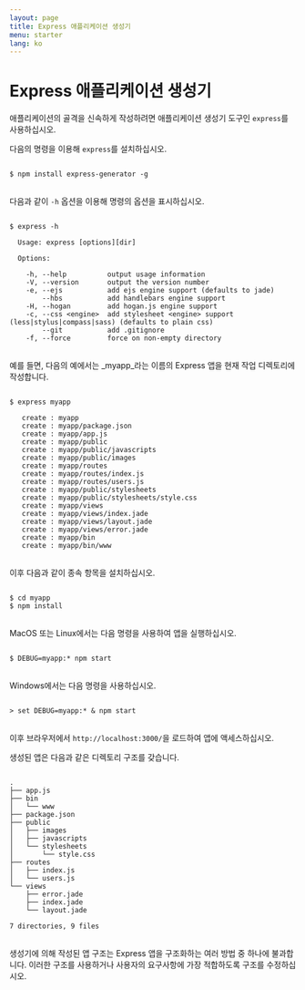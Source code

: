 ```yaml
---
layout: page
title: Express 애플리케이션 생성기
menu: starter
lang: ko
---
```

<!---
 Copyright (c) 2016 StrongLoop, IBM, and Express Contributors
 License: MIT
-->

# Express 애플리케이션 생성기

애플리케이션의 골격을 신속하게 작성하려면 애플리케이션 생성기 도구인 `express`를 사용하십시오.

다음의 명령을 이용해 `express`를 설치하십시오.

<pre>
<code class="language-sh" translate="no">
$ npm install express-generator -g
</code>
</pre>

다음과 같이 `-h` 옵션을 이용해 명령의 옵션을 표시하십시오.

<pre>
<code class="language-sh" translate="no">
$ express -h

  Usage: express [options][dir]

  Options:

    -h, --help          output usage information
    -V, --version       output the version number
    -e, --ejs           add ejs engine support (defaults to jade)
        --hbs           add handlebars engine support
    -H, --hogan         add hogan.js engine support
    -c, --css &lt;engine&gt;  add stylesheet &lt;engine&gt; support (less|stylus|compass|sass) (defaults to plain css)
        --git           add .gitignore
    -f, --force         force on non-empty directory
</code>
</pre>

예를 들면, 다음의 예에서는 _myapp_라는 이름의 Express 앱을 현재 작업 디렉토리에 작성합니다.

<pre>
<code class="language-sh" translate="no">
$ express myapp

   create : myapp
   create : myapp/package.json
   create : myapp/app.js
   create : myapp/public
   create : myapp/public/javascripts
   create : myapp/public/images
   create : myapp/routes
   create : myapp/routes/index.js
   create : myapp/routes/users.js
   create : myapp/public/stylesheets
   create : myapp/public/stylesheets/style.css
   create : myapp/views
   create : myapp/views/index.jade
   create : myapp/views/layout.jade
   create : myapp/views/error.jade
   create : myapp/bin
   create : myapp/bin/www
</code>
</pre>

이후 다음과 같이 종속 항목을 설치하십시오.

<pre>
<code class="language-sh" translate="no">
$ cd myapp
$ npm install
</code>
</pre>

MacOS 또는 Linux에서는 다음 명령을 사용하여 앱을 실행하십시오.

<pre>
<code class="language-sh" translate="no">
$ DEBUG=myapp:* npm start
</code>
</pre>

Windows에서는 다음 명령을 사용하십시오.

<pre>
<code class="language-sh" translate="no">
> set DEBUG=myapp:* & npm start
</code>
</pre>

이후 브라우저에서 `http://localhost:3000/`을 로드하여 앱에 액세스하십시오.

생성된 앱은 다음과 같은 디렉토리 구조를 갖습니다.

<pre>
<code class="language-sh" translate="no">
.
├── app.js
├── bin
│   └── www
├── package.json
├── public
│   ├── images
│   ├── javascripts
│   └── stylesheets
│       └── style.css
├── routes
│   ├── index.js
│   └── users.js
└── views
    ├── error.jade
    ├── index.jade
    └── layout.jade

7 directories, 9 files
</code>
</pre>

<div class="doc-box doc-info" markdown="1">
생성기에 의해 작성된 앱 구조는 Express 앱을 구조화하는 여러 방법 중 하나에 불과합니다. 이러한 구조를 사용하거나 사용자의 요구사항에 가장 적합하도록 구조를 수정하십시오.
</div>
